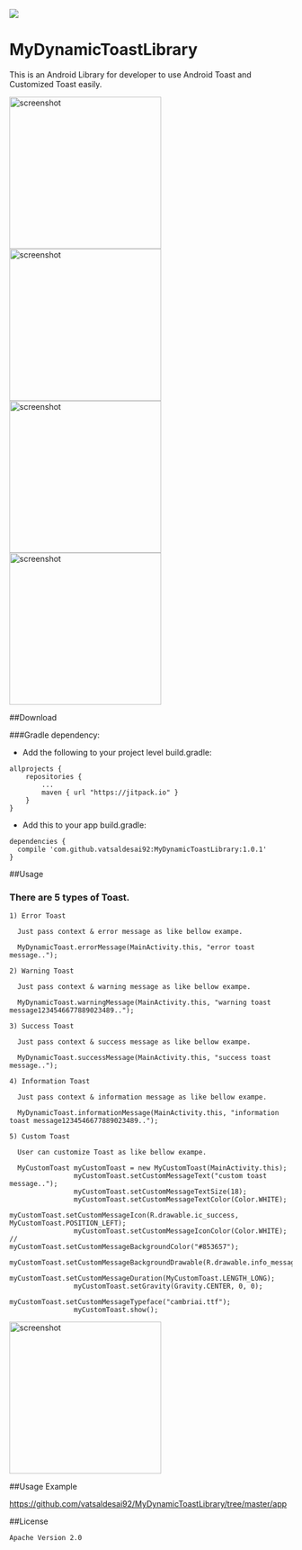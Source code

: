 [![](https://jitpack.io/v/jasonkung0211/BeautyToast.svg)](https://jitpack.io/#jasonkung0211/BeautyToast)

# MyDynamicToastLibrary
This is an Android Library for developer to use Android Toast and Customized Toast easily.

<p>
<img src="https://raw.githubusercontent.com/vatsaldesai92/MyDynamicToastLibrary/master/app/src/main/assets/images/mydynamictoast1.png" alt="screenshot" width="270">
<img src="https://raw.githubusercontent.com/vatsaldesai92/MyDynamicToastLibrary/master/app/src/main/assets/images/mydynamictoast2.png" alt="screenshot" width="270">
<img src="https://raw.githubusercontent.com/vatsaldesai92/MyDynamicToastLibrary/master/app/src/main/assets/images/mydynamictoast3.png" alt="screenshot" width="270">
<img src="https://raw.githubusercontent.com/vatsaldesai92/MyDynamicToastLibrary/master/app/src/main/assets/images/mydynamictoast4.png" alt="screenshot" width="270">
</p>

##Download

###Gradle dependency:
- Add the following to your project level build.gradle:
~~~
allprojects {
	repositories {
		...
		maven { url "https://jitpack.io" }
	}
}
~~~
- Add this to your app build.gradle:
~~~
dependencies {
  compile 'com.github.vatsaldesai92:MyDynamicToastLibrary:1.0.1'
}
~~~

##Usage

### There are 5 types of Toast.
~~~
1) Error Toast

  Just pass context & error message as like bellow exampe.
  
  MyDynamicToast.errorMessage(MainActivity.this, "error toast message..");
~~~
~~~
2) Warning Toast

  Just pass context & warning message as like bellow exampe.
  
  MyDynamicToast.warningMessage(MainActivity.this, "warning toast message1234546677889023489..");
~~~
~~~
3) Success Toast

  Just pass context & success message as like bellow exampe.
  
  MyDynamicToast.successMessage(MainActivity.this, "success toast message..");
~~~
~~~
4) Information Toast

  Just pass context & information message as like bellow exampe.
  
  MyDynamicToast.informationMessage(MainActivity.this, "information toast message1234546677889023489..");
~~~
~~~
5) Custom Toast

  User can customize Toast as like bellow exampe.
  
  MyCustomToast myCustomToast = new MyCustomToast(MainActivity.this);
                myCustomToast.setCustomMessageText("custom toast message..");
                myCustomToast.setCustomMessageTextSize(18);
                myCustomToast.setCustomMessageTextColor(Color.WHITE);
                myCustomToast.setCustomMessageIcon(R.drawable.ic_success, MyCustomToast.POSITION_LEFT);
                myCustomToast.setCustomMessageIconColor(Color.WHITE);
//                myCustomToast.setCustomMessageBackgroundColor("#853657");
                myCustomToast.setCustomMessageBackgroundDrawable(R.drawable.info_message_background);
                myCustomToast.setCustomMessageDuration(MyCustomToast.LENGTH_LONG);
                myCustomToast.setGravity(Gravity.CENTER, 0, 0);
                myCustomToast.setCustomMessageTypeface("cambriai.ttf");
                myCustomToast.show();
~~~

<img src="https://raw.githubusercontent.com/vatsaldesai92/MyDynamicToastLibrary/master/app/src/main/assets/images/mydynamictoast5.png" alt="screenshot" width="270">

##Usage Example

https://github.com/vatsaldesai92/MyDynamicToastLibrary/tree/master/app

##License
~~~
Apache Version 2.0
~~~
